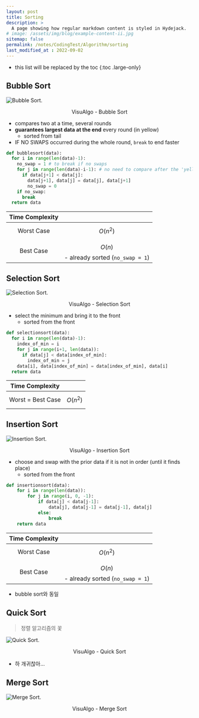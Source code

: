 ```yaml
---
layout: post
title: Sorting
description: >
  A page showing how regular markdown content is styled in Hydejack.
# image: /assets/img/blog/example-content-ii.jpg
sitemap: false
permalink: /notes/CodingTest/Algorithm/sorting
last_modified_at : 2022-09-02
---
```


* this list will be replaced by the toc
{:toc .large-only}


## Bubble Sort

![Bubble Sort](../Algorithms/assets/1-bubble.gif "Bubble Sort Example").
<figcaption align = "center"> VisuAlgo - Bubble Sort </figcaption>

- compares two at a time, several rounds
- **guarantees largest data at the end** every round (in yellow)
  - sorted from tail
- IF NO SWAPS occurred during the whole round, `break` to end faster

```py
def bubblesort(data):
  for i in range(len(data)-1):
    no_swap = 1 # to break if no swaps 
    for j in range(len(data)-i-1): # no need to compare after the 'yellow' part (already sorted)
      if data[j+1] < data[j]:
        data[j+1], data[j] = data[j], data[j+1]
        no_swap = 0
    if no_swap:
      break
  return data
```

| Time Complexity |  |
|:---------:|:---:|
|Worst Case | $$ O (n^2) $$|
|Best Case | $$O(n)$$ - already sorted  (`no_swap = 1`)| 


## Selection Sort

![Selection Sort](../Algorithms/assets/1-selection.gif "Selection Sort Example").
<figcaption align = "center"> VisuAlgo - Selection Sort </figcaption>

- select the minimum and bring it to the front 
  - sorted from the front

```py
def selectionsort(data):
  for i in range(len(data)-1):
    index_of_min = i
    for j in range(i+1, len(data)): 
      if data[j] < data[index_of_min]:
        index_of_min = j
    data[i], data[index_of_min] = data[index_of_min], data[i]
  return data
```

| Time Complexity |  |
|:---------:|:---:|
|Worst = Best Case | $$ O (n^2) $$ |

## Insertion Sort

![Insertion Sort](../Algorithms/assets/1-insertion.gif "Insertion Sort Example").
<figcaption align = "center"> VisuAlgo - Insertion Sort </figcaption>

- choose and swap with the prior data if it is not in order (until it finds place)
  - sorted from the front


```py
def insertionsort(data):
    for i in range(len(data)):
        for j in range(i, 0, -1):
            if data[j] < data[j-1]:
                data[j], data[j-1] = data[j-1], data[j]
            else:
                break        
    return data
```

| Time Complexity |  |
|:---------:|:---:|
|Worst Case | $$ O (n^2) $$|
|Best Case | $$O(n)$$ - already sorted  (`no_swap = 1`)| 

- bubble sort와 동일

## Quick Sort

> 정렬 알고리즘의 꽃 

![Quick Sort](../Algorithms/assets/1-quick.gif "Quick Sort Example").
<figcaption align = "center"> VisuAlgo - Quick Sort </figcaption>

- 하 개귀찮아...

## Merge Sort

![Merge Sort](../Algorithms/assets/1-merge.gif "Merge Sort Example").
<figcaption align = "center"> VisuAlgo - Merge Sort </figcaption>